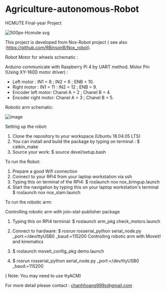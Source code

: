 # Agriculture-autonomous-Robot
HCMUTE Final-year Project


![500px-Hcmute svg](https://user-images.githubusercontent.com/74817103/128142475-49e52521-994c-4fec-9706-0da05d8bb5d7.png)



This project is developed from Nox-Robot project ( see also :https://github.com/RBinsonB/Nox_robot). 

Robot Motor for wheels schematic :

Arduino communicate with Raspberry Pi 4 by UART method.
Motor Pin (Using XY-160D motor driver) : 
- Left motor : IN1 = 8 ; IN2 = 6 ; ENB = 10.
- Right motor : IN1 = 11 : IN2 = 12 ; ENB = 9.
- Encoder left motor: Chanel A = 2 ; Chanel B = 4.
- Encoder right motor: Chanel A = 3 ; Chanel B = 5. 

Robotic arm schematic:

![image](https://user-images.githubusercontent.com/74817103/128136613-d7e44b0d-efd4-4ac7-9d84-4780cb8dea31.png)

Setting up the robot:

1. Clone the repository to your workspace.(Ubuntu 18.04.05 LTS)
2. You can install and build the package by typing on terminal :
    $ catkin_make
3. Source your work:
    $ source devel/setup.bash

To run the Robot:

1. Prepare a good Wifi connection
2. Connect to your RPi4 from your laptop workstation via ssh
3. Typing this on terminal of the RPi4:
    $ roslaunch nox nox_bringup.launch
4. Start the navigation by typing this on your laptop workstation's terminal
    $ roslaunch nox nox_slam.launch
    
To run the robotic arm:

  Controlling robotic arm with join-stat-publisher package
  
1. Typing this on RPi4 terminal:
  $ roslaunch arm_pkg check_motors.launch
2. Connect to hardware:
  $ rosrun rosserial_python serial_node.py _port:=/dev/ttyUSB0 _baud:=115200
  Controlling robotic arm with Moveit! and kinematics
  
1. $ roslaunch moveit_config_pkg demo.launch
2. $ rosrun rosserial_python serial_node.py _port:=/dev/ttyUSB0 _baud:=115200

( Note: You may need to use ttyACM)

For more detail please contact : chanhhoang999x@gmail.com


